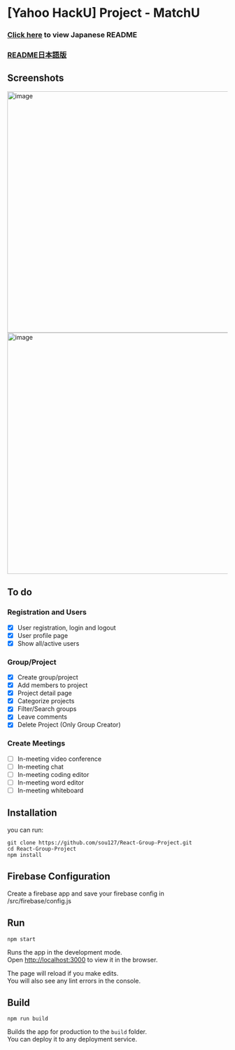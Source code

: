# [Yahoo HackU] Project - MatchU

### [Click here](/README_JP.md "Japanese Readme") to view Japanese README
### [README日本語版](/README_JP.md "README日本語版") 

## Screenshots

<img width="550" alt="image" src="https://user-images.githubusercontent.com/24977991/156712646-3fad83ed-ca30-411e-841c-07909b0a8c10.png">
<img width="550" alt="image" src="https://user-images.githubusercontent.com/24977991/156712703-23155be0-a623-4b0a-b995-4fc18478abc1.png">


## To do

### Registration and Users
- [x] User registration, login and logout
- [x] User profile page
- [x] Show all/active users

### Group/Project
- [x] Create group/project
- [x] Add members to project
- [x] Project detail page
- [x] Categorize projects
- [x] Filter/Search groups
- [x] Leave comments
- [x] Delete Project (Only Group Creator)

### Create Meetings
- [ ] In-meeting video conference
- [ ] In-meeting chat
- [ ] In-meeting coding editor
- [ ] In-meeting word editor
- [ ] In-meeting whiteboard

## Installation

you can run:

```
git clone https://github.com/sou127/React-Group-Project.git
cd React-Group-Project
npm install
```

## Firebase Configuration

Create a firebase app and save your firebase config in /src/firebase/config.js

## Run
```
npm start
```
Runs the app in the development mode.\
Open [http://localhost:3000](http://localhost:3000) to view it in the browser.

The page will reload if you make edits.\
You will also see any lint errors in the console.

## Build

```
npm run build
```

Builds the app for production to the `build` folder.\
You can deploy it to any deployment service.
